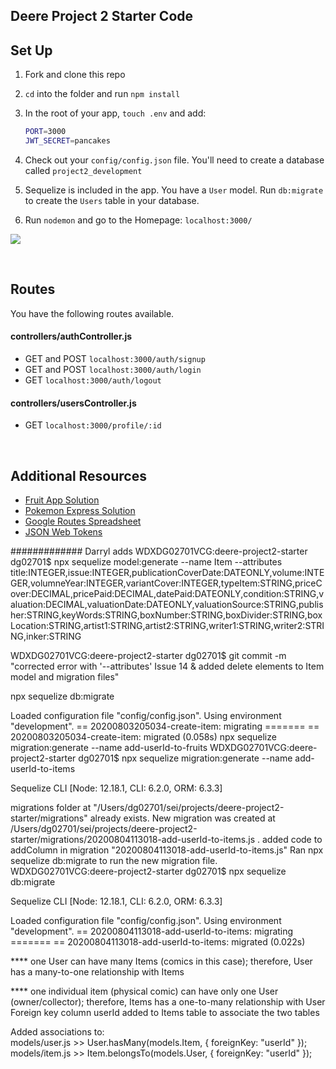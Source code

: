 ## Deere Project 2 Starter Code

## Set Up

1. Fork and clone this repo
1. `cd` into the folder and run `npm install`
1. In the root of your app, `touch .env` and add:

   ```bash
   PORT=3000
   JWT_SECRET=pancakes
   ```

1. Check out your `config/config.json` file. You'll need to create a database called `project2_development`
1. Sequelize is included in the app. You have a `User` model. Run `db:migrate` to create the `Users` table in your database.
1. Run `nodemon` and go to the Homepage: `localhost:3000/`

![](https://i.imgur.com/uuhrOxQ.png)

<br>

## Routes

You have the following routes available.

#### controllers/authController.js

- GET and POST `localhost:3000/auth/signup`
- GET and POST `localhost:3000/auth/login`
- GET `localhost:3000/auth/logout`

#### controllers/usersController.js

- GET `localhost:3000/profile/:id`

<br>

## Additional Resources

- [Fruit App Solution](https://git.generalassemb.ly/jdr-0622/fruit-app-in-class)
- [Pokemon Express Solution](https://git.generalassemb.ly/jdr-0622/pokemon-express-sequelize6)
- [Google Routes Spreadsheet](https://docs.google.com/spreadsheets/d/14-LHKXLtEkp_vKEz3qSKjREnrmSyzQ9fimTlmrPsZsQ/edit#gid=0)
- [JSON Web Tokens](https://jwt.io/)


############# Darryl adds
WDXDG02701VCG:deere-project2-starter dg02701$ npx sequelize model:generate --name Item --attributes title:INTEGER,issue:INTEGER,publicationCoverDate:DATEONLY,volume:INTEGER,volumneYear:INTEGER,variantCover:INTEGER,typeItem:STRING,priceCover:DECIMAL,pricePaid:DECIMAL,datePaid:DATEONLY,condition:STRING,valuation:DECIMAL,valuationDate:DATEONLY,valuationSource:STRING,publisher:STRING,keyWords:STRING,boxNumber:STRING,boxDivider:STRING,boxLocation:STRING,artist1:STRING,artist2:STRING,writer1:STRING,writer2:STRING,inker:STRING

WDXDG02701VCG:deere-project2-starter dg02701$ git commit -m "corrected error with '--attributes' Issue 14 & added delete elements to Item model and migration files"

npx sequelize db:migrate

Loaded configuration file "config/config.json".
Using environment "development".
== 20200803205034-create-item: migrating =======
== 20200803205034-create-item: migrated (0.058s)
npx sequelize migration:generate --name add-userId-to-fruits
WDXDG02701VCG:deere-project2-starter dg02701$ npx sequelize migration:generate --name add-userId-to-items

Sequelize CLI [Node: 12.18.1, CLI: 6.2.0, ORM: 6.3.3]

migrations folder at "/Users/dg02701/sei/projects/deere-project2-starter/migrations" already exists.
New migration was created at /Users/dg02701/sei/projects/deere-project2-starter/migrations/20200804113018-add-userId-to-items.js .
added code to addColumn in migration "20200804113018-add-userId-to-items.js"
Ran npx sequelize db:migrate to run the new migration file.
WDXDG02701VCG:deere-project2-starter dg02701$ npx sequelize db:migrate

Sequelize CLI [Node: 12.18.1, CLI: 6.2.0, ORM: 6.3.3]

Loaded configuration file "config/config.json".
Using environment "development".
== 20200804113018-add-userId-to-items: migrating =======
== 20200804113018-add-userId-to-items: migrated (0.022s)

**** one User can have many Items (comics in this case); therefore, 
   User has a many-to-one relationship with Items
   
**** one individual item (physical comic) can have only one User (owner/collector); therefore,
   Items has a one-to-many relationship with User
   Foreign key column userId added to Items table to associate the two tables
   
Added associations to: <br>
   models/user.js >> User.hasMany(models.Item, { foreignKey: "userId" }); <br>
   models/item.js >> Item.belongsTo(models.User, { foreignKey: "userId" }); <br>
